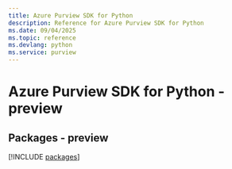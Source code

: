 ```yaml
---
title: Azure Purview SDK for Python
description: Reference for Azure Purview SDK for Python
ms.date: 09/04/2025
ms.topic: reference
ms.devlang: python
ms.service: purview
---
```

# Azure Purview SDK for Python - preview
## Packages - preview
[!INCLUDE [packages](purview-index.md)]
